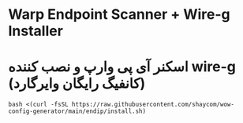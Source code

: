 
# Warp Endpoint Scanner + Wire-g Installer
# اسکنر آی پی وارپ و نصب کننده wire-g (کانفیگ رایگان وایرگارد)

```
bash <(curl -fsSL https://raw.githubusercontent.com/shaycom/wow-config-generator/main/endip/install.sh)
```
